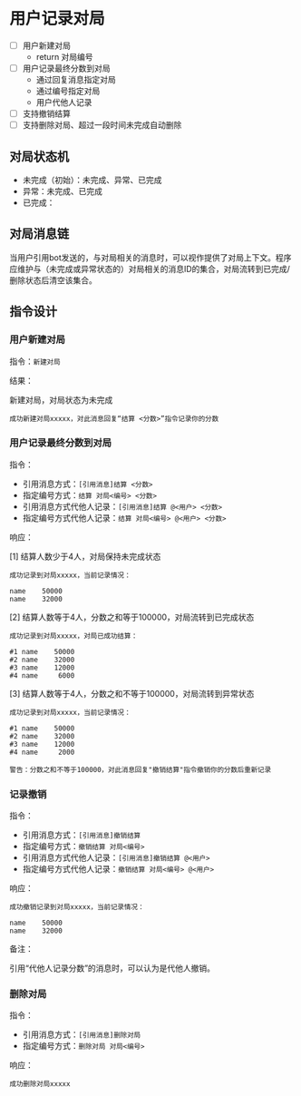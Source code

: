 用户记录对局
======

- [ ] 用户新建对局
    - return 对局编号
- [ ] 用户记录最终分数到对局
    - 通过回复消息指定对局
    - 通过编号指定对局
    - 用户代他人记录
- [ ] 支持撤销结算
- [ ] 支持删除对局、超过一段时间未完成自动删除

## 对局状态机

- 未完成（初始）：未完成、异常、已完成
- 异常：未完成、已完成
- 已完成：

## 对局消息链

当用户引用bot发送的，与对局相关的消息时，可以视作提供了对局上下文。程序应维护与（未完成或异常状态的）对局相关的消息ID的集合，对局流转到已完成/删除状态后清空该集合。

## 指令设计

### 用户新建对局

指令：`新建对局`

结果：

新建对局，对局状态为未完成

```
成功新建对局xxxxx，对此消息回复“结算 <分数>”指令记录你的分数
```

### 用户记录最终分数到对局

指令：
- 引用消息方式：`[引用消息]结算 <分数>`
- 指定编号方式：`结算 对局<编号> <分数>`
- 引用消息方式代他人记录：`[引用消息]结算 @<用户> <分数>`
- 指定编号方式代他人记录：`结算 对局<编号> @<用户> <分数>`

响应：

[1] 结算人数少于4人，对局保持未完成状态

```
成功记录到对局xxxxx，当前记录情况：

name    50000
name    32000
```

[2] 结算人数等于4人，分数之和等于100000，对局流转到已完成状态

```
成功记录到对局xxxxx，对局已成功结算：

#1 name    50000
#2 name    32000
#3 name    12000
#4 name     6000
```

[3] 结算人数等于4人，分数之和不等于100000，对局流转到异常状态

```
成功记录到对局xxxxx，当前记录情况：

#1 name    50000
#2 name    32000
#3 name    12000
#4 name     2000

警告：分数之和不等于100000，对此消息回复"撤销结算"指令撤销你的分数后重新记录
```

### 记录撤销

指令：

- 引用消息方式：`[引用消息]撤销结算`
- 指定编号方式：`撤销结算 对局<编号>`
- 引用消息方式代他人记录：`[引用消息]撤销结算 @<用户>`
- 指定编号方式代他人记录：`撤销结算 对局<编号> @<用户>`

响应：

```
成功撤销记录到对局xxxxx，当前记录情况：

name    50000
name    32000
```

备注：

引用“代他人记录分数”的消息时，可以认为是代他人撤销。

### 删除对局

指令：

- 引用消息方式：`[引用消息]删除对局`
- 指定编号方式：`删除对局 对局<编号>`

响应：

```
成功删除对局xxxxx
```
